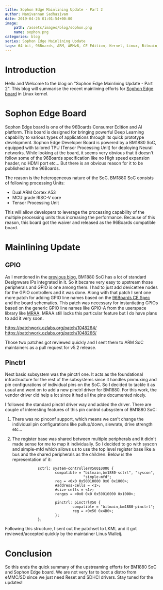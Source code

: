 ```yaml
---
title: Sophon Edge Mainlining Update - Part 2
author: Manivannan Sadhasivam
date: 2019-04-26 01:01:54+00:00
image:
    path: /assets/images/blog/sophon.png
    name: sophon.png
categories: blog
series: Sophon Edge Mainlining Update
tags: 64-bit, 96Boards, ARM, ARMv8, CE Edition, Kernel, Linux, Bitmain, BM1880, Edge, Mining, ASIC, Mainlining, Devicetree, Pinctrl, GPIO, Upstream, Sophon
---
```


# Introduction

Hello and Welcome to the blog on "Sophon Edge Mainlining Update - Part 2". This
blog will summarise the recent mainlining efforts for [Sophon Edge board](/product/sophon-edge/) in Linux kernel.

# Sophon Edge Board

Sophon Edge board is one of the 96Boards Consumer Edition and AI platform.
This board is designed for bringing powerful Deep Learning capability to
various types of applications through its quick prototype development.
Sophon Edge Developer Board is powered by a BM1880 SoC, equipped with tailored
TPU (Tensor Processing Unit) for deploying Neural networks. While looking
at the board, it seems very obvious that it doesn't follow some of the 96Boards
specification like no High speed expansion header, no HDMI port etc... But
there is an obvious reason for it to be published as the 96Boards.

The reason is the heterogeneous nature of the SoC. BM1880 SoC consists of
following processing Units:

* Dual ARM Cortex A53
* MCU grade RISC-V core
* Tensor Processing Unit

This will allow developers to leverage the processing capability of the
multiple processing units thus increasing the performance. Because of this
reason, this board got the waiver and released as the 96Boards compatible
board.

# Mainlining Update

## GPIO

As I mentioned in the [previous blog](/blog/sophon-edge-mainlining-update-part1/), BM1880 SoC has a lot of standard Designware IPs integrated
in it. So it became very easy to upstream those peripherals and GPIO is one among
them. I had to just add devicetree nodes for the GPIO controllers and it was
done. Along with that patch I sent one more patch for adding GPIO line names
based on the [96Boards CE Spec](https://linaro.co/ce-specification) and the
board schematics. This patch was necessary for instantiating GPIOs based on
the generic GPIO line names like GPIO-A from the userspace library like [MRAA](https://github.com/intel-iot-devkit/mraa/). MRAA still lacks this particular feature
but I do have plans to add it very soon.

https://patchwork.ozlabs.org/patch/1048264/
https://patchwork.ozlabs.org/patch/1048266/

Those two patches got reviewed quickly and I sent them to ARM SoC maintainers
as a pull request for v5.2 release.

## Pinctrl

Next basic subsystem was the pinctrl one. It acts as the foundational infrastructure
for the rest of the subsystems since it handles pinmuxing and pin configurations
of individual pins on the SoC. So I decided to tackle it as usual and went
on to add a new pinctrl driver for BM1880. For this work, the vendor driver
did help a lot since it had all the pins documented nicely.

I followed the standard pinctrl driver way and added the driver. There are couple
of interesting features of this pin control subsystem of BM1880 SoC:

1. There was no pinconf support, which means we can't change the individual
pin configurations like pullup/down, slewrate, drive strength etc...

2. The register base was shared between multiple peripherals and it didn't
made sense for me to map it individually. So I decided to go with syscon
and simple-mfd which allows us to use the top level register base like a
bus and the shared peripherals as the children. Below is the representation
of it:

```shell
               sctrl: system-controller@50010000 {
                       compatible = "bitmain,bm1880-sctrl", "syscon",
                                    "simple-mfd";
                       reg = <0x0 0x50010000 0x0 0x1000>;
                       #address-cells = <1>;
                       #size-cells = <1>;
                       ranges = <0x0 0x0 0x50010000 0x1000>;

                       pinctrl: pinctrl@50 {
                               compatible = "bitmain,bm1880-pinctrl";
                               reg = <0x50 0x4B0>;
                       };
               };
```

Following this structure, I sent out the patchset to LKML and it got
reviewed/accepted quickly by the maintainer Linus Walleij.

# Conclusion

So this ends the quick summary of the upstreaming efforts for BM1880 SoC
and Sophon Edge board. We are not very far to boot a distro from eMMC/SD
since we just need Reset and SDHCI drivers. Stay tuned for the updates!
